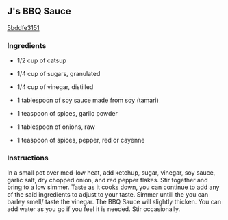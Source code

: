 ## J's BBQ Sauce

[5bddfe3151](https://cookpad.com/us/recipes/339580-js-bbq-sauce)

### Ingredients

 - 1/2 cup of catsup

 - 1/4 cup of sugars, granulated

 - 1/4 cup of vinegar, distilled

 - 1 tablespoon of soy sauce made from soy (tamari)

 - 1 teaspoon of spices, garlic powder

 - 1 tablespoon of onions, raw

 - 1 teaspoon of spices, pepper, red or cayenne

### Instructions

In a small pot over med-low heat, add ketchup, sugar, vinegar, soy sauce, garlic salt, dry chopped onion, and red pepper flakes. Stir together and bring to a low simmer. Taste as it cooks down, you can continue to add any of the said ingredients to adjust to your taste. Simmer untill the you can barley smell/ taste the vinegar. The BBQ Sauce will slightly thicken. You can add water as you go if you feel it is needed. Stir occasionally.